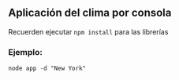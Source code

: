 ## Aplicación del clima por consola

Recuerden ejecutar ```npm install``` para las librerías

### Ejemplo:
```
node app -d "New York"
```